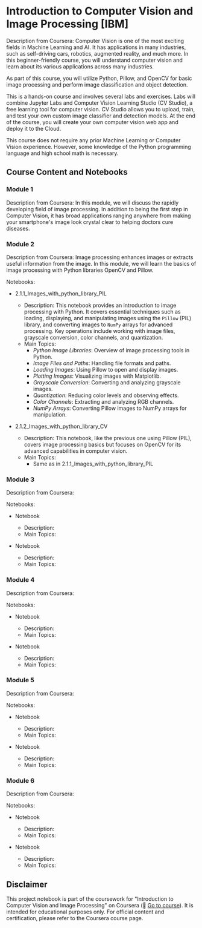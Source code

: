 # Introduction to Computer Vision and Image Processing [IBM]
Description from Coursera: Computer Vision is one of the most exciting fields in Machine Learning and AI. It has applications in many industries, such as self-driving cars, robotics, augmented reality, and much more. In this beginner-friendly course, you will understand computer vision and learn about its various applications across many industries.

As part of this course, you will utilize Python, Pillow, and OpenCV for basic image processing and perform image classification and object detection.

This is a hands-on course and involves several labs and exercises. Labs will combine Jupyter Labs and Computer Vision Learning Studio (CV Studio), a free learning tool for computer vision. CV Studio allows you to upload, train, and test your own custom image classifier and detection models.  At the end of the course, you will create your own computer vision web app and deploy it to the Cloud.

This course does not require any prior Machine Learning or Computer Vision experience. However, some knowledge of the Python programming language and high school math is necessary.

## Course Content and Notebooks
### Module 1
Description from Coursera: In this module, we will discuss the rapidly developing field of image processing. In addition to being the first step in Computer Vision, it has broad applications ranging anywhere from making your smartphone's image look crystal clear to helping doctors cure diseases.

### Module 2
Description from Coursera: Image processing enhances images or extracts useful information from the image. In this module, we will learn the basics of image processing with Python libraries OpenCV and Pillow.

Notebooks:
- 2.1.1_Images_with_python_library_PIL
  - Description: This notebook provides an introduction to image processing with Python. It covers essential techniques such as loading, displaying, and manipulating images using the `Pillow` (PIL) library, and converting images to `NumPy` arrays for advanced processing. Key operations include working with image files, grayscale conversion, color channels, and quantization.
  - Main Topics:
    - *Python Image Libraries*: Overview of image processing tools in Python.
    - *Image Files and Paths*: Handling file formats and paths.
    - *Loading Images*: Using Pillow to open and display images.
    - *Plotting Images*: Visualizing images with Matplotlib.
    - *Grayscale Conversion*: Converting and analyzing grayscale images.
    - *Quantization*: Reducing color levels and observing effects.
    - *Color Channels*: Extracting and analyzing RGB channels.
    - *NumPy Arrays*: Converting Pillow images to NumPy arrays for manipulation.

- 2.1.2_Images_with_python_library_CV
  - Description: This notebook, like the previous one using Pillow (PIL), covers image processing basics but focuses on OpenCV for its advanced capabilities in computer vision. 
  - Main Topics:
    - Same as in 2.1.1_Images_with_python_library_PIL



### Module 3
Description from Coursera: 

Notebooks:
- Notebook
  - Description:
  - Main Topics:

- Notebook
  - Description:
  - Main Topics:

### Module 4
Description from Coursera: 

Notebooks:
- Notebook
  - Description:
  - Main Topics:

- Notebook
  - Description:
  - Main Topics:

### Module 5
Description from Coursera: 

Notebooks:
- Notebook
  - Description:
  - Main Topics:

- Notebook
  - Description:
  - Main Topics:

### Module 6
Description from Coursera: 

Notebooks:
- Notebook
  - Description:
  - Main Topics:

- Notebook
  - Description:
  - Main Topics:

## Disclaimer
This project notebook is part of the coursework for "Introduction to Computer Vision and Image Processing" on Coursera (🔗 [Go to course](https://www.coursera.org/learn/introduction-computer-vision-watson-opencv)). It is intended for educational purposes only. For official content and certification, please refer to the Coursera course page.
